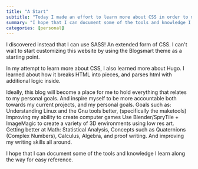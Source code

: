```yaml
---
title: "A Start"
subtitle: "Today I made an effort to learn more about CSS in order to make this blog more in my own style."
summary: "I hope that I can document some of the tools and knowledge I learn along the way for easy reference."
categories: [personal]
---
```

I discovered instead that I can use SASS! An extended form of CSS.
I can't wait to start customizing this website by using the Blogsmart theme as a starting point.

In my attempt to learn more about CSS, I also learned more about Hugo.
I learned about how it breaks HTML into pieces, and parses html with additional logic inside.

Ideally, this blog will become a place for me to hold everything that relates to my personal goals. And inspire myself to be more accountable both towards my current projects, and my personal goals.
Goals such as:
	Understanding Linux and the Gnu tools better, (specifically the maketools)
	Improving my ability to create computer games
	Use Blender/SpryTile + ImageMagic to create a variety of 3D environments using low res art.
	Getting better at Math:
		Statistical Analysis, Concepts such as Quaternions (Complex Numbers), Calculus, Algebra, and proof writing.
	And improving my writing skills all around.

I hope that I can document some of the tools and knowledge I learn along the way for easy reference.

<!-- i love my gf -->
